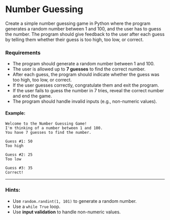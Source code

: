 # Number Guessing

Create a simple number guessing game in Python where the program generates 
a random number between 1 and 100, and the user has to guess the number. 
The program should give feedback to the user after each guess by telling them 
whether their guess is too high, too low, or correct.

### Requirements
 - The program should generate a random number between 1 and 100.
 - The user is allowed up to **7 guesses** to find the correct number.
 - After each guess, the program should indicate whether the guess was too high, too low, or correct.
 - If the user guesses correctly, congratulate them and exit the program.
 - If the user fails to guess the number in 7 tries, reveal the correct number and end the game.
 - The program should handle invalid inputs (e.g., non-numeric values).


#### Example:
```
Welcome to the Number Guessing Game!
I'm thinking of a number between 1 and 100.
You have 7 guesses to find the number.

Guess #1: 50
Too high

Guess #2: 25
Too low

Guess #3: 35
Correct!
```

---

### Hints:
- Use `random.randint(1, 101)` to generate a random number.
- Use a `while True` loop.
- Use **input validation** to handle non-numeric values.

